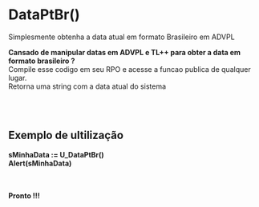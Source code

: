 # DataPtBr() 
Simplesmente obtenha a data atual em formato Brasileiro em ADVPL

<b>Cansado de manipular datas em ADVPL e TL++ para obter a data em formato brasileiro ?</b> <br>
Compile esse codigo em seu RPO e acesse a funcao publica de qualquer lugar. <br>
Retorna uma string com a data atual do sistema

<br><br>

<b><h2>Exemplo de ultilização</h2>
  sMinhaData := U_DataPtBr() <br>
  Alert(sMinhaData)
  
  <br><br>
  Pronto !!!
